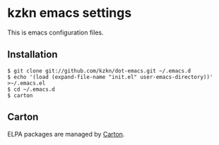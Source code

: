 # kzkn emacs settings #

This is emacs configuration files.

## Installation ##

    $ git clone git://github.com/kzkn/dot-emacs.git ~/.emacs.d
    $ echo '(load (expand-file-name "init.el" user-emacs-directory))' >~/.emacs.el
    $ cd ~/.emacs.d
    $ carton

## Carton ##

ELPA packages are managed by [Carton](https://github.com/rejeep/carton).
